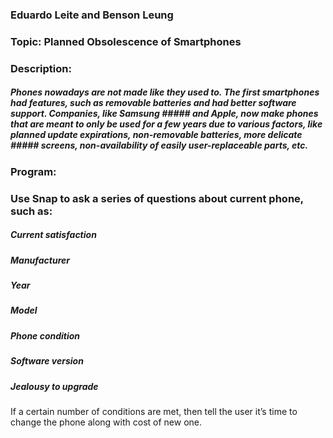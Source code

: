 

### Eduardo Leite and Benson Leung

### Topic:  Planned Obsolescence of Smartphones

### Description:
##### Phones nowadays are not made like they used to.  The first smartphones had features, such as removable batteries and had better software support.  Companies, like Samsung ##### and Apple, now make phones that are meant to only be used for a few years due to various factors, like planned update expirations, non-removable batteries, more delicate ##### screens, non-availability of easily user-replaceable parts, etc.

### Program:  
### Use Snap to ask a series of questions about current phone, such as:
##### Current satisfaction
##### Manufacturer
##### Year
##### Model
##### Phone condition
##### Software version
##### Jealousy to upgrade

If a certain number of conditions are met, then tell the user it’s time to change the phone along with cost of new one.



